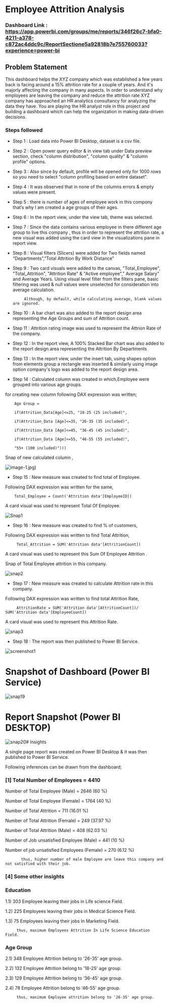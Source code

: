 # Employee Attrition Analysis

### Dashboard Link : https://app.powerbi.com/groups/me/reports/346f26c7-bfa0-4211-a378-c872ac4ddc9c/ReportSectione5a92818b7e755760033?experience=power-bi

## Problem Statement

This dashboard helps the XYZ company which was established a few years back is facing around a 15% attrition rate for
a couple of years. And it's majorly affecting the company in many aspects. In order to
understand why employees are leaving the company and reduce the attrition rate XYZ
company has approached an HR analytics consultancy for analyzing the data they have. You
are playing the HR analyst role in this project and building a dashboard which can help the
organization in making data-driven decisions.


### Steps followed 

- Step 1 : Load data into Power BI Desktop, dataset is a csv file.
- Step 2 : Open power query editor & in view tab under Data preview section, check "column distribution", "column quality" & "column profile" options.
- Step 3 : Also since by default, profile will be opened only for 1000 rows so you need to select "column profiling based on entire dataset".
- Step 4 : It was observed that in none of the columns errors & empty values were present.
- Step 5 : there is number of ages of employee work in this compony that’s why I am created a age groups of their ages.
- Step 6 : In the report view, under the view tab, theme was selected.
- Step 7 : Since the data contains various employee in there different age group to live this company , thus in order to represent the attrition rate, a new visual was added using the card view in the visualizations pane in report view. 
- Step 8 : Visual filters (Slicers) were added for Two fields named “Departments”,”Total Attrition By Work Distance”
- Step 9 : Two card visuals were added to the canvas, "Total_Employee", "Total_Attrition", "Attrition Rate" & "Active employee",” Average Salary” and Average Years.
           Using visual level filter from the filters pane, basic filtering was used & null values were unselected for consideration into average calculation.
           
           Although, by default, while calculating average, blank values are ignored.
- Step 10 : A bar chart was also added to the report design area representing the Age Groups and sum of Attrition count. 
- Step 11 : Attrition rating image was used to represent the Attrion Rate of the company.
- Step 12 : In the report view, A 100% Stacked Bar chart was also added to the report design area representing the Attrition By Departments
- Step 13 : In the report view, under the insert tab, using shapes option from elements group a rectangle was inserted & similarly using image option company's logo was added to the report design area. 
- Step 14 : Calculated column was created in which,Employee were grouped into various age groups.

for creating new column following DAX expression was written;
       
        Age Group = 
        
        if(Attrition_Data[Age]<=25, "18-25 (25 included)",
        
        if(Attrition_Data [Age]<=35, "26-35 (35 included)",
        
        if(Attrition_Data [Age]<=45, "36-45 (45 included)",

        if(Attrition_Data [Age]<=55, "46-55 (55 included)",
        
        "55+ (100 included)")))
        
Snap of new calculated column ,

![image-1](https://github.com/prajukhobragade/PowerBi_Dashboard_Projects/assets/155815795/1e619619-2307-477c-9c42-ba72ddee7313).jpg)

        
- Step 15 : New measure was created to find total of Employee.

Following DAX expression was written for the same,
        
        Total_Employee = Count('Attrition data'[EmployeeID])
        
A card visual was used to represent Total Of Employee.

![Snap1](https://github.com/prajukhobragade/PowerBi_Dashboard_Projects/assets/155815795/3ba7cae2-9e82-4548-ad26-b9b145d33588)        
 - Step 16 : New measure was created to find  % of customers,
 
 Following DAX expression was written to find Total Attrition,
 
         Total_Attrition = SUM('Attrition data'[AttritionCount])
 
 A card visual was used to represent this Sum Of Employee Attrition .
 
 Snap of Total Employee attrition in this company.
 
 ![snap2](https://github.com/prajukhobragade/PowerBi_Dashboard_Projects/assets/155815795/7bd5ee6c-2102-42e5-b351-894793c9bb27)
 
 - Step 17 : New measure was created to calculate Attrition rate in this company.
 
 Following DAX expression was written to find total Attrition Rate,
 
         AttritionRate = SUM('Attrition data'[AttritionCount])/ SUM('Attrition data'[EmployeeCount])
    
 A card visual was used to represent this Attrition Rate.
 
 
![snap3](https://github.com/prajukhobragade/PowerBi_Dashboard_Projects/assets/155815795/89684269-ea2d-456a-b256-8e4673b574c8) 
 - Step 18 : The report was then published to Power BI Service.
 
 
![screenshot1](https://github.com/prajukhobragade/PowerBi_Dashboard_Projects/assets/155815795/a9e7fac4-f7bb-4e8c-8bba-680653348378)
# Snapshot of Dashboard (Power BI Service)

![snap19](https://github.com/prajukhobragade/PowerBi_Dashboard_Projects/assets/155815795/b12941ff-9ae1-4a4a-b3ae-ce879cac5606)
 
 # Report Snapshot (Power BI DESKTOP)

 
![snap20](https://github.com/prajukhobragade/PowerBi_Dashboard_Projects/assets/155815795/a22029d3-bd65-4dff-ae00-b2b7bfb18dc9)# Insights

A single page report was created on Power BI Desktop & it was then published to Power BI Service.

Following inferences can be drawn from the dashboard;

### [1] Total Number of Employees = 4410

   Number of Total Employee (Male) = 2646 (60 %)

   Number of Total Employee (Female) = 1764 (40 %)

   Number of Total Attrition = 711 (16.01 %)

   Number of Total Attrition (Female) = 249 (37.97 %)
   
   Number of Total Attrition (Male) = 408 (62.03 %)

   Number of Job unsatisfied Employee  (Male) = 441 (10 %)

   Number of job unsatisfied Employees (Female) = 270 (6.12 %)


           thus, higher number of male Employee are leave this company and not satisfied with their job.
           
  
  
  
  

 ### [4] Some other insights
 
 ### Education
 
 1.1) 303 Employee leaving their jobs in Life science Field.
 
 1.2) 225 Employees leaving their jobs in Medical Science Field.
 
 1.3) 75  Employees leaving their jobs In Marketing Field.
 
         thus, maximum Employees Attrition In Life Science Education Field.
 
 ### Age Group
 
 2.1)  348 Employee Attrition belong to '26-35' age group.
 
 2.2)  132 Employee Attrition belong to '18-25' age group.
 
 2.3)  129 Employee Attrition belong to ‘36-45' age group.
 
 2.4)  78 Employee Attrition belong to ‘46-55' age group.
 
         thus, maximum Employee attrition belong to '26-35' age group.

